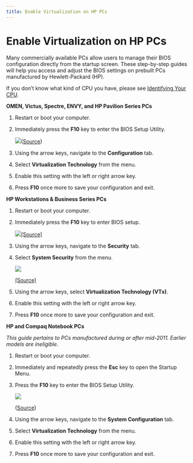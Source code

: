 ```yaml
---
title: Enable Virtualization on HP PCs
---
```


# Enable Virtualization on HP PCs

Many commercially available PCs allow users to manage their BIOS configuration directly from the startup screen. These
step-by-step guides will help you access and adjust the BIOS settings on prebuilt PCs manufactured by Hewlett-Packard
(HP).

If you don’t know what kind of CPU you have, please
see [Identifying Your CPU](https://support.salad.com/article/274-identifying-your-cpu).

**OMEN, Victus, Spectre, ENVY, and HP Pavilion Series PCs**

1. Restart or boot your computer.
2. Immediately press the **F10** key to enter the BIOS Setup Utility.

   ![](https://s3.amazonaws.com/helpscout.net/docs/assets/615b47bfca9e0011a4434693/images/63517968927a2c1634dfc41a/file-e0nou4EkOH.png)([Source](https://support.hp.com/us-en/document/ish_5637142-5637191-16))

3. Using the arrow keys, navigate to the **Configuration** tab.
4. Select **Virtualization Technology** from the menu.
5. Enable this setting with the left or right arrow key.
6. Press **F10** once more to save your configuration and exit.

**HP Workstations &amp; Business Series PCs**

1. Restart or boot your computer.
2. Immediately press the **F10** key to enter BIOS setup.

   ![](https://s3.amazonaws.com/helpscout.net/docs/assets/615b47bfca9e0011a4434693/images/63517a57927a2c1634dfc424/file-jzyOlbsN9n.png)[(Source)](https://support.hp.com/us-en/document/ish_5637142-5637191-16)

3. Using the arrow keys, navigate to the **Security** tab.
4. Select **System Security** from the menu.

   ![](https://s3.amazonaws.com/helpscout.net/docs/assets/615b47bfca9e0011a4434693/images/63517a78927a2c1634dfc427/file-UdHPmJnlib.png)

   [(Source)](https://support.hp.com/us-en/document/ish_5637142-5637191-16)

5. Using the arrow keys, select **Virtualization Technology (VTx)**.
6. Enable this setting with the left or right arrow key.
7. Press **F10** once more to save your configuration and exit.

**HP and Compaq Notebook PCs**

_This guide pertains to PCs manufactured during or after mid-2011. Earlier models are ineligible._

1. Restart or boot your computer.
2. Immediately and repeatedly press the **Esc** key to open the Startup Menu.
3. Press the **F10** key to enter the BIOS Setup Utility.

   ![](https://s3.amazonaws.com/helpscout.net/docs/assets/615b47bfca9e0011a4434693/images/63517b07927a2c1634dfc431/file-aaaxwoipRs.png)

   ([Source](https://support.hp.com/ca-en/document/c00034791))

4. Using the arrow keys, navigate to the **System Configuration** tab.
5. Select **Virtualization Technology** from the menu.
6. Enable this setting with the left or right arrow key.
7. Press **F10** once more to save your configuration and exit.
